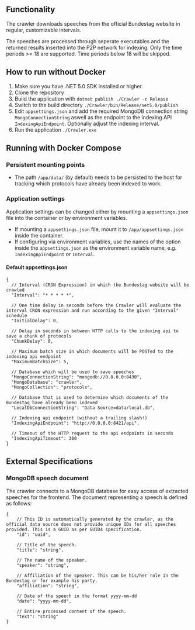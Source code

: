 ## Functionality
The crawler downloads speeches from the official Bundestag website in regular, customizable intervals.

The speeches are processed through seperate executables and the returned results inserted into the P2P network for indexing. Only the time periods >= 18 are supported. Time periods below 18 will be skipped.

## How to run without Docker
1. Make sure you have .NET 5.0 SDK installed or higher.
1. Clone the repository
1. Build the application with `dotnet publish ./Crawler -c Release`
1. Switch to the build directory `./Crawler/bin/Release/net5.0/publish`
1. Edit `appsettings.json` and add the required MongoDB connection string `MongoConnectionString` aswell as the endpoint to the indexing API `IndexingApiEndpoint`. Optionally adjust the indexing interval.
1. Run the application `./Crawler.exe`

## Running with Docker Compose
### Persistent mounting points
- The path `/app/data/` (by default) needs to be persisted to the host for tracking which protocols have already been indexed to work.

### Application settings
Application settings can be changed either by mounting a `appsettings.json` file into the container or by environment variables.

- If mounting a `appsettings.json` file, mount it to `/app/appsettings.json` inside the container.
- If configuring via environment variables, use the names of the option inside the `appsettings.json` as the environment variable name, e.g. `IndexingApiEndpoint` or `Interval`.

#### Default appsettings.json
```jsonc
{
  // Interval (CRON Expression) in which the Bundestag website will be crawled
  "Interval": "* * * * *",

  // One time delay in seconds before the Crawler will evaluate the interval CRON expression and run according to the given "Interval" schedule
  "InitialDelay": 0,

  // Delay in seconds in between HTTP calls to the indexing api to save a chunk of protocols
  "ChunkDelay": 0,

  // Maximum batch size in which documents will be POSTed to the indexing api endpoint
  "MaximumBatchSize": 5,

  // Database which will be used to save speeches
  "MongoConnectionString": "mongodb://0.0.0.0:8430",
  "MongoDatabase": "crawler",
  "MongoCollection": "protocols",

  // Database that is used to determine which documents of the Bundestag have already been indexed
  "LocalDbConnectionString": "Data Source=data/local.db",

  // Indexing api endpoint (without a trailing slash!)
  "IndexingApiEndpoint": "http://0.0.0.0:8421/api",

  // Timeout of the HTTP request to the api endpoints in seconds
  "IndexingApiTimeout": 300
}
```

## External Specifications
### MongoDB speech document
The crawler connects to a MongoDB database for easy access of extracted speeches for the frontend. The document representing a speech is defined as follows:

```JSON5
{
    // This ID is automatically generated by the crawler, as the official data source does not provide unique IDs for all speeches provided. This is a GUID as per GUID4 specification.
    "id": "uuid",

    // Title of the speech.
    "title": "string",
    
    // The name of the speaker.
    "speaker": "string",

    // Affiliation of the speaker. This can be his/her role in the Bundestag or for example his party.
    "affiliation": "string",

    // Date of the speech in the format yyyy-mm-dd
    "date": "yyyy-mm-dd",

    // Entire processed content of the speech.
    "text": "string"
}
```
